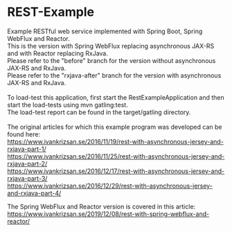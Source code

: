 # REST-Example
Example RESTful web service implemented with Spring Boot, Spring WebFlux and Reactor.<br/>
This is the version with Spring WebFlux replacing asynchronous JAX-RS and with Reactor replacing RxJava.<br/>
Please refer to the "before" branch for the version without asynchronous JAX-RS and RxJava.<br/>
Please refer to the "rxjava-after" branch for the version with asynchronous JAX-RS and RxJava.<br/>
<br/>
To load-test this application, first start the RestExampleApplication and then start the load-tests using mvn gatling:test.<br/>
The load-test report can be found in the target/gatling directory.<br/>
<br/>
The original articles for which this example program was developed can be found here:<br/>
https://www.ivankrizsan.se/2016/11/19/rest-with-asynchronous-jersey-and-rxjava-part-1/<br/>
https://www.ivankrizsan.se/2016/11/25/rest-with-asynchronous-jersey-and-rxjava-part-2/<br/>
https://www.ivankrizsan.se/2016/12/17/rest-with-asynchronous-jersey-and-rxjava-part-3/<br/>
https://www.ivankrizsan.se/2016/12/29/rest-with-asynchronous-jersey-and-rxjava-part-4/<br/>

The Spring WebFlux and Reactor version is covered in this article:<br/>
https://www.ivankrizsan.se/2019/12/08/rest-with-spring-webflux-and-reactor/
